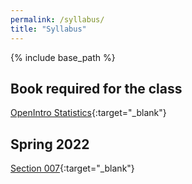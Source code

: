 ```yaml
---
permalink: /syllabus/
title: "Syllabus"
---
```


{% include base_path %}

## Book required for the class

[OpenIntro Statistics](https://www.openintro.org/book/os/){:target="_blank"}

## Spring 2022

[Section 007](){:target="_blank"}
